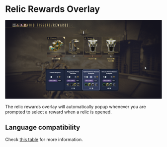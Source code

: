 # Relic Rewards Overlay

![Relic Rewards Overlay](./assets/OverlayRewards.png)

The relic rewards overlay will automatically popup whenever you are prompted to select a reward when a relic is opened.

## Language compatibility

Check [this table](/language-compatibility.html) for more information.